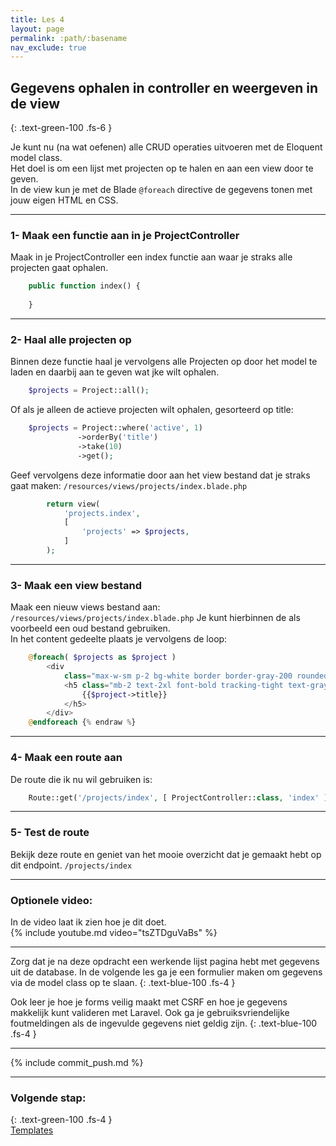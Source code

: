 ```yaml
---
title: Les 4 
layout: page 
permalink: :path/:basename 
nav_exclude: true
---
```


## Gegevens ophalen in controller en weergeven in de view
{: .text-green-100 .fs-6 }

Je kunt nu (na wat oefenen) alle CRUD operaties uitvoeren met de Eloquent model class.  
Het doel is om een lijst met projecten op te halen en aan een view door te geven.  
In de view kun je met de Blade `@foreach` directive de gegevens tonen met jouw eigen HTML en CSS.  

---
### 1- Maak een functie aan in je ProjectController
Maak in je ProjectController een index functie aan waar je straks alle projecten gaat ophalen.
```php
    public function index() {
        
    }
```

---
### 2- Haal alle projecten op
Binnen deze functie haal je vervolgens alle Projecten op door het model te laden en daarbij aan te geven wat jke wilt ophalen.
```php
    $projects = Project::all();
```
Of als je alleen de actieve projecten wilt ophalen, gesorteerd op title:
```php
    $projects = Project::where('active', 1)
               ->orderBy('title')
               ->take(10)
               ->get();
```
Geef vervolgens deze informatie door aan het view bestand dat je straks gaat maken: `/resources/views/projects/index.blade.php`
```php
        return view(
            'projects.index',
            [
                'projects' => $projects,
            ]
        );
```


---
### 3- Maak een view bestand 
Maak een nieuw views bestand aan:  
`/resources/views/projects/index.blade.php`
Je kunt hierbinnen de als voorbeeld een oud bestand gebruiken.  
In het content gedeelte plaats je vervolgens de loop:  
```php {% raw %}
    @foreach( $projects as $project )
        <div
            class="max-w-sm p-2 bg-white border border-gray-200 rounded-lg shadow dark:bg-gray-800 dark:border-gray-700">
            <h5 class="mb-2 text-2xl font-bold tracking-tight text-gray-900 dark:text-white text-center">
                {{$project->title}}
            </h5>
        </div>
    @endforeach {% endraw %}
```


---
### 4- Maak een route aan
De route die ik nu wil gebruiken is:
```php
    Route::get('/projects/index', [ ProjectController::class, 'index' ])->name('project.index');
```


---
### 5- Test de route
Bekijk deze route en geniet van het mooie overzicht dat je gemaakt hebt op dit endpoint.
`/projects/index`

---

### Optionele video:
In de video laat ik zien hoe je dit doet.  
{% include youtube.md video="tsZTDguVaBs" %}

---

Zorg dat je na deze opdracht een werkende lijst pagina hebt met gegevens uit de database. In de volgende les ga je een formulier maken om gegevens via de model class op te slaan.
{: .text-blue-100 .fs-4 }

Ook leer je hoe je forms veilig maakt met CSRF en hoe je gegevens makkelijk kunt valideren met Laravel. Ook ga je gebruiksvriendelijke foutmeldingen als de ingevulde gegevens niet geldig zijn.
{: .text-blue-100 .fs-4 }

---

{% include commit_push.md %}

---
### Volgende stap:
{: .text-green-100 .fs-4 }  
[Templates](templates)
